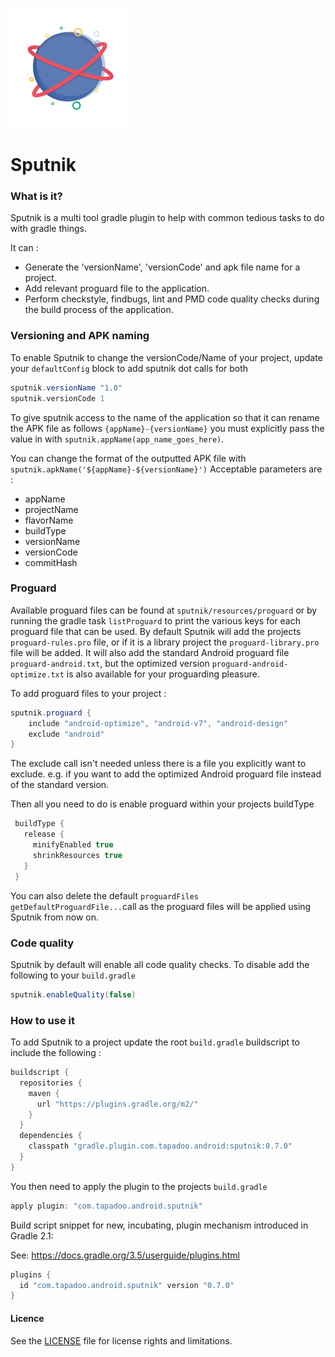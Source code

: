 ![Alt Text](./art/logo.png) 

# Sputnik
### What is it?

Sputnik is a multi tool gradle plugin to help with common tedious tasks to do with gradle things.

It can :
* Generate the 'versionName', 'versionCode' and apk file name for a project. 
* Add relevant proguard file to the application.
* Perform checkstyle, findbugs, lint and PMD code quality checks during the build process of the application.

### Versioning and APK naming
To enable Sputnik to change the versionCode/Name of your project, update your `defaultConfig` block to add sputnik dot calls for both
```groovy 
sputnik.versionName "1.0"
sputnik.versionCode 1
```

To give sputnik access to the name of the application so that it can rename the APK file as follows `{appName}-{versionName}` 
you must explicitly pass the value in with `sputnik.appName(app_name_goes_here)`. 

You can change the format of the outputted APK file with `sputnik.apkName('${appName}-${versionName}')` Acceptable parameters are :
  * appName
  * projectName
  * flavorName
  * buildType
  * versionName
  * versionCode
  * commitHash

### Proguard
Available proguard files can be found at `sputnik/resources/proguard` or by running the gradle task `listProguard` to print the
various keys for each proguard file that can be used. By default Sputnik will add the projects `proguard-rules.pro` file, or if it 
is a library project the `proguard-library.pro` file will be added. It will also add the standard Android proguard file `proguard-android.txt`, 
but the optimized version `proguard-android-optimize.txt` is also available for your proguarding pleasure.

To add proguard files to your project : 
 ```groovy
 sputnik.proguard {
     include "android-optimize", "android-v7", "android-design"
     exclude "android"
 }
 ```
The exclude call isn't needed unless there is a file you explicitly want to exclude. e.g. if you want to add the 
optimized Android proguard file instead of the standard version.

Then all you need to do is enable proguard within your projects buildType 

```groovy
 buildType {
   release {
     minifyEnabled true
     shrinkResources true
   }
 }
```

You can also delete the default `proguardFiles getDefaultProguardFile...`call as the proguard files will be applied using Sputnik from now on.

### Code quality
Sputnik by default will enable all code quality checks. To disable add the following to your `build.gradle`

```groovy
sputnik.enableQuality(false)
```
 
### How to use it
To add Sputnik to a project update the root `build.gradle` buildscript to include the following : 
```groovy 
buildscript {
  repositories {
    maven {
      url "https://plugins.gradle.org/m2/"
    }
  }
  dependencies {
    classpath "gradle.plugin.com.tapadoo.android:sputnik:0.7.0"
  }
}
```
You then need to apply the plugin to the projects `build.gradle`
 
```groovy 
apply plugin: "com.tapadoo.android.sputnik"
```


Build script snippet for new, incubating, plugin mechanism introduced in Gradle 2.1:
 
See: https://docs.gradle.org/3.5/userguide/plugins.html

```groovy 
plugins {
  id "com.tapadoo.android.sputnik" version "0.7.0"
}
```
#### Licence
See the [LICENSE](LICENSE.md) file for license rights and limitations.